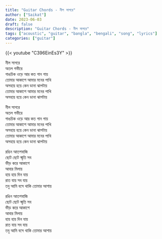 ```yaml
---
title: "Guitar Chords - নীল সাগরে"
author: ["Saikat"]
date: 2023-06-03
draft: false
description: "Guitar Chords - নীল সাগরে"
tags: ["acoustic", "guitar", "bangla", "bengali", "song", "lyrics"]
categories: ["guitar"]
---
```


{{< youtube "C396EinEs3Y" >}}

নীল সাগরে\
অতল গভীরে\
গাঙচিক ওড়ে আর কত গান গায়\
তোমার আকাশে আমার মনের পাখি\
অসহায় হয়ে কেন ডানা ঝাপটায়\
তোমার আকাশে আমার মনের পাখি\
অসহায় হয়ে কেন ডানা ঝাপটায়

নীল সাগরে\
অতল গভীরে\
গাঙচিক ওড়ে আর কত গান গায়\
তোমার আকাশে আমার মনের পাখি\
অসহায় হয়ে কেন ডানা ঝাপটায়\
তোমার আকাশে আমার মনের পাখি\
অসহায় হয়ে কেন ডানা ঝাপটায়

রঙিন আতশবাজি\
ছোট ছোট স্মৃতি সব\
ভীড় করে আকাশে\
আবার মিলায়\
হায় হায় দিন যায়\
রাত যায় সব যায়\
তবু আমি বসে থাকি তোমার আশায়

রঙিন আতশবাজি\
ছোট ছোট স্মৃতি সব\
ভীড় করে আকাশে\
আবার মিলায়\
হায় হায় দিন যায়\
রাত যায় সব যায়\
তবু আমি বসে থাকি তোমার আশায়
